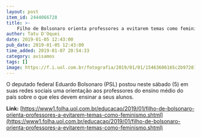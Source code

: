 ```yaml
---
layout: post
item_id: 2444066728
title: >-
    Filho de Bolsonaro orienta professores a evitarem temas como feminismo
author: Tatu D'Oquei
date: 2019-01-05 12:43:00
pub_date: 2019-01-05 12:43:00
time_added: 2019-01-07 20:54:33
category: avisamos
tags: []
image: https://f.i.uol.com.br/fotografia/2019/01/01/15463606165c2b97281142c_1546360616_3x2_xl.jpg
---
```


O deputado federal Eduardo Bolsonaro (PSL) postou neste sábado (5) em suas redes sociais uma orientação aos professores do ensino médio do país sobre o que eles devem ensinar a seus alunos.

**Link:** [https://www1.folha.uol.com.br/educacao/2019/01/filho-de-bolsonaro-orienta-professores-a-evitarem-temas-como-feminismo.shtml](https://www1.folha.uol.com.br/educacao/2019/01/filho-de-bolsonaro-orienta-professores-a-evitarem-temas-como-feminismo.shtml)

